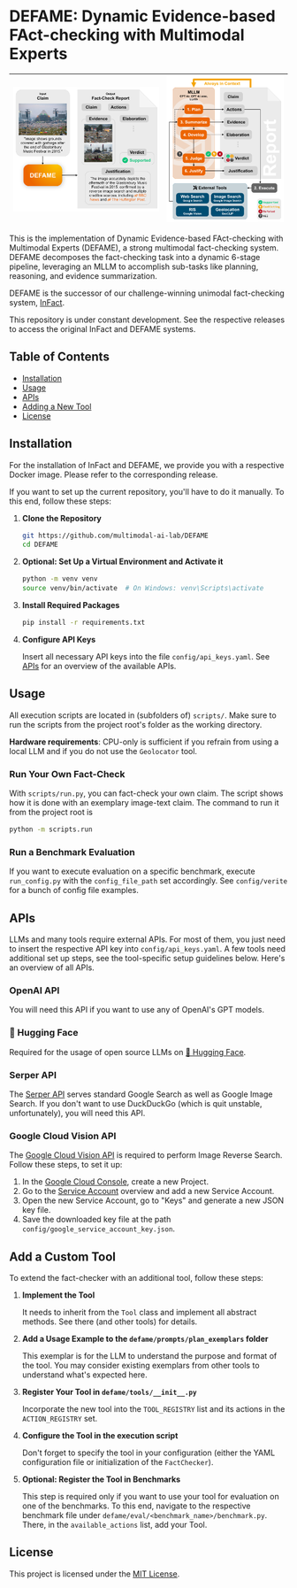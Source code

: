 # DEFAME: Dynamic Evidence-based FAct-checking with Multimodal Experts

|![Teaser.jpg](resources%2FTeaser.jpg) | ![Concept.png](resources%2FConcept.png)|
|---|---|

This is the implementation of Dynamic Evidence-based FAct-checking with Multimodal Experts (DEFAME), a strong multimodal fact-checking system. DEFAME decomposes the fact-checking task into a dynamic 6-stage pipeline, leveraging an MLLM to accomplish sub-tasks like planning, reasoning, and evidence summarization.

DEFAME is the successor of our challenge-winning unimodal fact-checking system, [InFact](https://aclanthology.org/2024.fever-1.12/).

This repository is under constant development. See the respective releases to access the original InFact and DEFAME systems.


## Table of Contents
- [Installation](#installation)
- [Usage](#usage)
- [APIs](#apis)
- [Adding a New Tool](#add-a-custom-tool)
- [License](#license)


## Installation
For the installation of InFact and DEFAME, we provide you with a respective Docker image. Please refer to the corresponding release.

If you want to set up the current repository, you'll have to do it manually. To this end, follow these steps:

1. **Clone the Repository**
    ```bash
    git https://github.com/multimodal-ai-lab/DEFAME
    cd DEFAME
    ```

2. **Optional: Set Up a Virtual Environment and Activate it**
    ```bash
    python -m venv venv
    source venv/bin/activate  # On Windows: venv\Scripts\activate
    ```

3. **Install Required Packages**
    ```bash
    pip install -r requirements.txt
    ```

4. **Configure API Keys**

   Insert all necessary API keys into the file `config/api_keys.yaml`. See [APIs](#APIs) for an overview of the available APIs.


## Usage
All execution scripts are located in (subfolders of) `scripts/`. Make sure to run the scripts from the project root's folder as the working directory.

**Hardware requirements**: CPU-only is sufficient if you refrain from using a local LLM and if you do not use the `Geolocator` tool.

### Run Your Own Fact-Check
With `scripts/run.py`, you can fact-check your own claim. The script shows how it is done with an exemplary image-text claim. The command to run it from the project root is
```bash
python -m scripts.run
```

### Run a Benchmark Evaluation
If you want to execute evaluation on a specific benchmark, execute `run_config.py` with the `config_file_path` set accordingly. See `config/verite` for a bunch of config file examples.


## APIs
LLMs and many tools require external APIs. For most of them, you just need to insert the respective API key into `config/api_keys.yaml`. A few tools need additional set up steps, see the tool-specific setup guidelines below. Here's an overview of all APIs.

### OpenAI API
You will need this API if you want to use any of OpenAI's GPT models.

### 🤗 Hugging Face
Required for the usage of open source LLMs on [🤗 Hugging Face](https://huggingface.co/).

### Serper API
The [Serper API](https://serper.dev/?utm_term=serpapi&gad_source=1&gclid=Cj0KCQiAo5u6BhDJARIsAAVoDWspQtWo419c8unYBBlVWOKTGUyJhoh2ZBQuWdRR2hDZf8gpIS3h7UEaAksZEALw_wcB) serves standard Google Search as well as Google Image Search. If you don't want to use DuckDuckGo (which is quit unstable, unfortunately), you will need this API.

### Google Cloud Vision API
The [Google Cloud Vision API](https://cloud.google.com/vision/?hl=en&utm_source=google&utm_medium=cpc&utm_campaign=emea-de-all-en-dr-bkws-all-all-trial-e-gcp-1707574&utm_content=text-ad-none-any-DEV_c-CRE_574683096392-ADGP_Hybrid%20%7C%20BKWS%20-%20EXA%20%7C%20Txt%20-%20AI%20And%20Machine%20Learning%20-%20Vision%20AI%20-%20v5-KWID_43700076827179891-kwd-203288731207-userloc_9044485&utm_term=KW_google%20cloud%20vision%20api-NET_g-PLAC_&&gad_source=1&gclid=Cj0KCQiAo5u6BhDJARIsAAVoDWsrq9lbMXzJHzooohJcQNyp-HVgzeeF__yyrpieYi-gEFpinOKnAeEaArmlEALw_wcB&gclsrc=aw.ds) is required to perform Image Reverse Search. Follow these steps, to set it up:
1. In the [Google Cloud Console](https://console.cloud.google.com), create a new Project.
2. Go to the [Service Account](https://console.cloud.google.com/iam-admin/serviceaccounts) overview and add a new Service Account.
3. Open the new Service Account, go to "Keys" and generate a new JSON key file.
4. Save the downloaded key file at the path `config/google_service_account_key.json`.


## Add a Custom Tool

To extend the fact-checker with an additional tool, follow these steps:

1. **Implement the Tool**

   It needs to inherit from the `Tool` class and implement all abstract methods. See there (and other tools) for details.

2. **Add a Usage Example to the `defame/prompts/plan_exemplars` folder**
   
   This exemplar is for the LLM to understand the purpose and format of the tool. You may consider existing exemplars from other tools to understand what's expected here.

3. **Register Your Tool in `defame/tools/__init__.py`**
   
   Incorporate the new tool into the `TOOL_REGISTRY` list and its actions in the `ACTION_REGISTRY` set.

4. **Configure the Tool in the execution script**
   
   Don't forget to specify the tool in your configuration (either the YAML configuration file or initialization of the `FactChecker`).

5. **Optional: Register the Tool in Benchmarks**
   
   This step is required only if you want to use your tool for evaluation on one of the benchmarks. To this end, navigate to the respective benchmark file under `defame/eval/<benchmark_name>/benchmark.py`. There, in the `available_actions` list, add your Tool.


## License

This project is licensed under the [MIT License](LICENSE).
